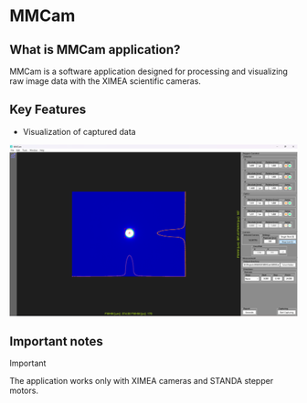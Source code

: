 # MMCam
## What is MMCam application?

MMCam is a software application designed for processing and visualizing raw image data with the XIMEA scientific cameras.

## Key Features

- Visualization of captured data

![Screenshot of the main application window.](/MMCam/src/img/main_app_window.png)

## Important notes

> [!IMPORTANT]
> The application works only with XIMEA cameras and STANDA stepper motors.
